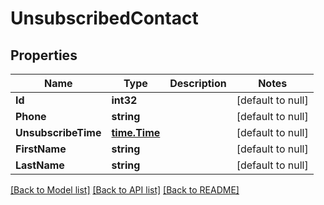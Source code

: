 # UnsubscribedContact

## Properties
Name | Type | Description | Notes
------------ | ------------- | ------------- | -------------
**Id** | **int32** |  | [default to null]
**Phone** | **string** |  | [default to null]
**UnsubscribeTime** | [**time.Time**](time.Time.md) |  | [default to null]
**FirstName** | **string** |  | [default to null]
**LastName** | **string** |  | [default to null]

[[Back to Model list]](../README.md#documentation-for-models) [[Back to API list]](../README.md#documentation-for-api-endpoints) [[Back to README]](../README.md)



